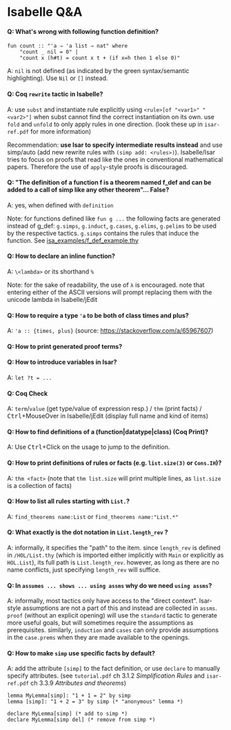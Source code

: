 # Isabelle Q&A

<!-- markdownlint-disable MD001 -->

#### Q: What's wrong with following function definition?

```isabelle
fun count :: "'a ⇒ 'a list ⇒ nat" where
    "count _ nil = 0" |
    "count x (h#t) = count x t + (if x=h then 1 else 0)"
```

A: `nil` is not defined (as indicated by the green syntax/semantic highlighting). Use `Nil` or `[]` instead.

#### Q: Coq `rewrite` tactic in Isabelle?

A: use `subst` and instantiate rule explicitly using `<rule>[of "<var1>" "<var2>"]` when subst cannot find the correct instantiation on its own.
use `fold` and `unfold` to only apply rules in one direction.
(look these up in `isar-ref.pdf` for more information)

Recommendation: **use Isar to specify intermediate results instead** and use simp/auto (add new rewrite rules with `(simp add: <rules>)`).
Isabelle/Isar tries to focus on proofs that read like the ones in conventional mathematical papers.
Therefore the use of `apply`-style proofs is discouraged.

#### Q: "The definition of a function f is a theorem named f_def and can be added to a call of simp like any other theorem"... False?

A: yes, when defined with `definition`

Note: for functions defined like `fun g ...` the following facts are generated instead of g_def:
`g.simps`, `g.induct`, `g.cases`, `g.elims`, `g.pelims` to be used by the respective tactics.
`g.simps` contains the rules that induce the function.
See [isa_examples/f_def_example.thy](isa_examples/f_def_example.thy)

#### Q: How to declare an inline function?

A: `\<lambda>` or its shorthand `%`

Note: for the sake of readability, the use of `λ` is encouraged.
note that entering either of the ASCII versions will prompt replacing them with the unicode lambda in Isabelle/jEdit

#### Q: How to require a type `'a` to be both of class times and plus?

A: `'a :: {times, plus}` (source: <https://stackoverflow.com/a/65967607>)

#### Q: How to print generated proof terms?

#### Q: How to introduce variables in Isar?

A: `let ?t = ...`

#### Q: Coq Check

A: `term`/`value` (get type/value of expression resp.) / `thm` (print facts) / <kbd>Ctrl</kbd>+MouseOver in Isabelle/jEdit (display full name and kind of items)

#### Q: How to find definitions of a (function|datatype|class) (Coq Print)?

A: Use <kbd>Ctrl</kbd>+Click on the usage to jump to the definition.

#### Q: How to print definitions of rules or facts (e.g. `list.size(3)` or `Cons.IH`)?

A: `thm <fact>` (note that `thm list.size` will print multiple lines, as `list.size` is a collection of facts)

#### Q: How to list all rules starting with `List.`?

A: `find_theorems name:List` or `find_theorems name:"List.*"`

#### Q: What exactly is the dot notation in `List.length_rev` ?

A: informally, it specifies the "path" to the item.
since `length_rev` is defined in `/HOL/List.thy` (which is imported either implicitly with `Main` or explicitly as `HOL.List`), its full path is `List.length_rev`.
however, as long as there are no name conflicts, just specifying `length_rev` will suffice.

#### Q: In `assumes ... shows ... using assms` why do we need `using assms`?

A: informally, most tactics only have access to the "direct context".
Isar-style assumptions are not a part of this and instead are collected in `assms`.
`proof` (without an explicit opening)
will use the `standard` tactic to generate more useful goals, but will sometimes require the assumptions as prerequisites.
similarly, `induction` and `cases` can only provide assumptions in the `case.prems` when they are made available to the openings.

#### Q: How to make `simp` use specific facts by default?

A: add the attribute `[simp]` to the fact definition, or use `declare` to manually specify attributes. (see `tutorial.pdf` ch 3.1.2 _Simplification Rules_ and `isar-ref.pdf` ch 3.3.9 _Attributes and theorems_)

```isabelle
lemma MyLemma[simp]: "1 + 1 = 2" by simp
lemma [simp]: "1 + 2 = 3" by simp (* "anonymous" lemma *)

declare MyLemma[simp] (* add to simp *)
declare MyLemma[simp del] (* remove from simp *)
```
